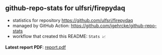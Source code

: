 ## github-repo-stats for ulfsri/firepydaq

- statistics for repository https://github.com/ulfsri/firepydaq
- managed by GitHub Action: https://github.com/jgehrcke/github-repo-stats
- workflow that created this README: `Stats 📈`

**Latest report PDF**: [report.pdf](https://github.com/ulfsri/firepydaq/raw/firepydaq-stats/ulfsri/firepydaq/latest-report/report.pdf)

